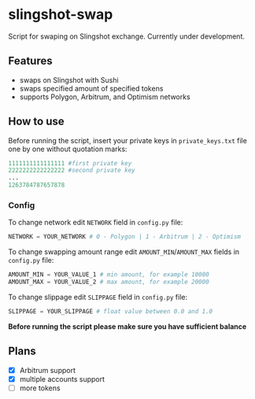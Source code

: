 # slingshot-swap
Script for swaping on Slingshot exchange. Currently under development.

## Features
- swaps on Slingshot with Sushi
- swaps specified amount of specified tokens
- supports Polygon, Arbitrum, and Optimism networks

## How to use
Before running the script, insert your private keys in `private_keys.txt` file one by one without quotation marks:
```python
1111111111111111 #first private key
2222222222222222 #second private key
...
1263784787657878
```
### Config
To change network edit `NETWORK` field in `config.py` file:
```python
NETWORK = YOUR_NETWORK # 0 - Polygon | 1 - Arbitrum | 2 - Optimism
```

To change swapping amount range edit `AMOUNT_MIN`/`AMOUNT_MAX` fields in `config.py` file:
```python
AMOUNT_MIN = YOUR_VALUE_1 # min amount, for example 10000
AMOUNT_MAX = YOUR_VALUE_2 # max amount, for example 20000
```

To change slippage edit `SLIPPAGE` field in `config.py` file:
```python
SLIPPAGE = YOUR_SLIPPAGE # float value between 0.0 and 1.0
```
**Before running the script please make sure you have sufficient balance**

## Plans
- [x] Arbitrum support
- [x] multiple accounts support
- [ ] more tokens
